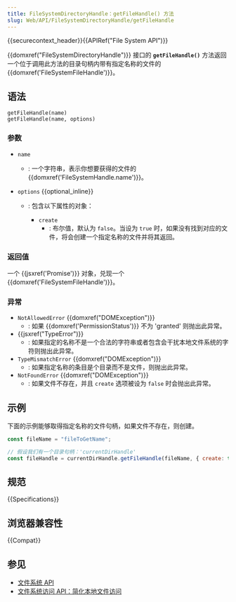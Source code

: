 ```yaml
---
title: FileSystemDirectoryHandle：getFileHandle() 方法
slug: Web/API/FileSystemDirectoryHandle/getFileHandle
---
```


{{securecontext_header}}{{APIRef("File System API")}}

{{domxref("FileSystemDirectoryHandle")}} 接口的 **`getFileHandle()`** 方法返回一个位于调用此方法的目录句柄内带有指定名称的文件的 {{domxref('FileSystemFileHandle')}}。

## 语法

```js-nolint
getFileHandle(name)
getFileHandle(name, options)
```

### 参数

- `name`
  - : 一个字符串，表示你想要获得的文件的 {{domxref('FileSystemHandle.name')}}。
- `options` {{optional_inline}}

  - : 包含以下属性的对象：

    - `create`
      - : 布尔值，默认为 `false`。当设为 `true` 时，如果没有找到对应的文件，将会创建一个指定名称的文件并将其返回。

### 返回值

一个 {{jsxref('Promise')}} 对象，兑现一个 {{domxref('FileSystemFileHandle')}}。

### 异常

- `NotAllowedError` {{domxref("DOMException")}}
  - : 如果 {{domxref('PermissionStatus')}} 不为 'granted' 则抛出此异常。
- {{jsxref("TypeError")}}
  - : 如果指定的名称不是一个合法的字符串或者包含会干扰本地文件系统的字符则抛出此异常。
- `TypeMismatchError` {{domxref("DOMException")}}
  - : 如果指定名称的条目是个目录而不是文件，则抛出此异常。
- `NotFoundError` {{domxref("DOMException")}}
  - : 如果文件不存在，并且 `create` 选项被设为 `false` 时会抛出此异常。

## 示例

下面的示例能够取得指定名称的文件句柄，如果文件不存在，则创建。

```js
const fileName = "fileToGetName";

// 假设我们有一个目录句柄：'currentDirHandle'
const fileHandle = currentDirHandle.getFileHandle(fileName, { create: true });
```

## 规范

{{Specifications}}

## 浏览器兼容性

{{Compat}}

## 参见

- [文件系统 API](/zh-CN/docs/Web/API/File_System_API)
- [文件系统访问 API：简化本地文件访问](https://web.dev/file-system-access/)
